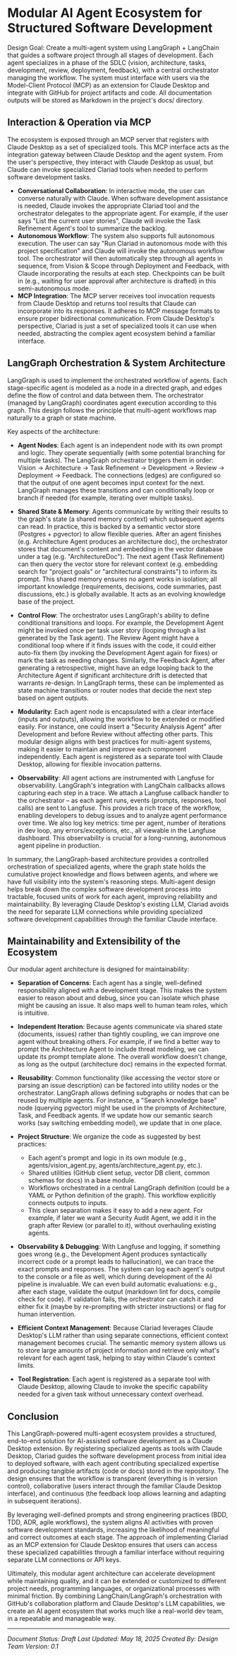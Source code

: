 # Modular AI Agent Ecosystem for Structured Software Development

Design Goal: Create a multi-agent system using LangGraph + LangChain that guides a software project through all stages of development. Each agent specializes in a phase of the SDLC (vision, architecture, tasks, development, review, deployment, feedback), with a central orchestrator managing the workflow. The system must interface with users via the Model-Client Protocol (MCP) as an extension for Claude Desktop and integrate with GitHub for project artifacts and code. All documentation outputs will be stored as Markdown in the project's docs/ directory.

## Interaction & Operation via MCP

The ecosystem is exposed through an MCP server that registers with Claude Desktop as a set of specialized tools. This MCP interface acts as the integration gateway between Claude Desktop and the agent system. From the user's perspective, they interact with Claude Desktop as usual, but Claude can invoke specialized Clariad tools when needed to perform software development tasks.

- **Conversational Collaboration**: In interactive mode, the user can converse naturally with Claude. When software development assistance is needed, Claude invokes the appropriate Clariad tool and the orchestrator delegates to the appropriate agent. For example, if the user says "List the current user stories", Claude will invoke the Task Refinement Agent's tool to summarize the backlog.
- **Autonomous Workflow**: The system also supports full autonomous execution. The user can say "Run Clariad in autonomous mode with this project specification" and Claude will invoke the autonomous workflow tool. The orchestrator will then automatically step through all agents in sequence, from Vision & Scope through Deployment and Feedback, with Claude incorporating the results at each step. Checkpoints can be built in (e.g., waiting for user approval after architecture is drafted) in this semi-autonomous mode.
- **MCP Integration**: The MCP server receives tool invocation requests from Claude Desktop and returns tool results that Claude can incorporate into its responses. It adheres to MCP message formats to ensure proper bidirectional communication. From Claude Desktop's perspective, Clariad is just a set of specialized tools it can use when needed, abstracting the complex agent ecosystem behind a familiar interface.

## LangGraph Orchestration & System Architecture

LangGraph is used to implement the orchestrated workflow of agents. Each stage-specific agent is modeled as a node in a directed graph, and edges define the flow of control and data between them. The orchestrator (managed by LangGraph) coordinates agent execution according to this graph. This design follows the principle that multi-agent workflows map naturally to a graph or state machine.

Key aspects of the architecture:

- **Agent Nodes**: Each agent is an independent node with its own prompt and logic. They operate sequentially (with some potential branching for multiple tasks). The LangGraph orchestrator triggers them in order: Vision → Architecture → Task Refinement → Development → Review → Deployment → Feedback. The connections (edges) are configured so that the output of one agent becomes input context for the next. LangGraph manages these transitions and can conditionally loop or branch if needed (for example, iterating over multiple tasks).

- **Shared State & Memory**: Agents communicate by writing their results to the graph's state (a shared memory context) which subsequent agents can read. In practice, this is backed by a semantic vector store (Postgres + pgvector) to allow flexible queries. After an agent finishes (e.g. Architecture Agent produces an architecture doc), the orchestrator stores that document's content and embedding in the vector database under a tag (e.g. "ArchitectureDoc"). The next agent (Task Refinement) can then query the vector store for relevant context (e.g. embedding search for "project goals" or "architectural constraints") to inform its prompt. This shared memory ensures no agent works in isolation; all important knowledge (requirements, decisions, code summaries, past discussions, etc.) is globally available. It acts as an evolving knowledge base of the project.

- **Control Flow**: The orchestrator uses LangGraph's ability to define conditional transitions and loops. For example, the Development Agent might be invoked once per task user story (looping through a list generated by the Task agent). The Review Agent might have a conditional loop where if it finds issues with the code, it could either auto-fix them (by invoking the Development Agent again for fixes) or mark the task as needing changes. Similarly, the Feedback Agent, after generating a retrospective, might have an edge looping back to the Architecture Agent if significant architecture drift is detected that warrants re-design. In LangGraph terms, these can be implemented as state machine transitions or router nodes that decide the next step based on agent outputs.

- **Modularity**: Each agent node is encapsulated with a clear interface (inputs and outputs), allowing the workflow to be extended or modified easily. For instance, one could insert a "Security Analysis Agent" after Development and before Review without affecting other parts. This modular design aligns with best practices for multi-agent systems, making it easier to maintain and improve each component independently. Each agent is registered as a separate tool with Claude Desktop, allowing for flexible invocation patterns.

- **Observability**: All agent actions are instrumented with Langfuse for observability. LangGraph's integration with LangChain callbacks allows capturing each step in a trace. We attach a Langfuse callback handler to the orchestrator – as each agent runs, events (prompts, responses, tool calls) are sent to Langfuse. This provides a rich trace of the workflow, enabling developers to debug issues and to analyze agent performance over time. We also log key metrics: time per agent, number of iterations in dev loop, any errors/exceptions, etc., all viewable in the Langfuse dashboard. This observability is crucial for a long-running, autonomous agent pipeline in production.

In summary, the LangGraph-based architecture provides a controlled orchestration of specialized agents, where the graph state holds the cumulative project knowledge and flows between agents, and where we have full visibility into the system's reasoning steps. Multi-agent design helps break down the complex software development process into tractable, focused units of work for each agent, improving reliability and maintainability. By leveraging Claude Desktop's existing LLM, Clariad avoids the need for separate LLM connections while providing specialized software development capabilities through the familiar Claude interface.

## Maintainability and Extensibility of the Ecosystem

Our modular agent architecture is designed for maintainability:

- **Separation of Concerns**: Each agent has a single, well-defined responsibility aligned with a development stage. This makes the system easier to reason about and debug, since you can isolate which phase might be causing an issue. It also maps well to human team roles, which is intuitive.

- **Independent Iteration**: Because agents communicate via shared state (documents, issues) rather than tightly coupling, we can improve one agent without breaking others. For example, if we find a better way to prompt the Architecture Agent to include threat modeling, we can update its prompt template alone. The overall workflow doesn't change, as long as the output (architecture doc) remains in the expected format.

- **Reusability**: Common functionality (like accessing the vector store or parsing an issue description) can be factored into utility nodes or the orchestrator. LangGraph allows defining subgraphs or nodes that can be reused by multiple agents. For instance, a "Search knowledge base" node (querying pgvector) might be used in the prompts of Architecture, Task, and Feedback agents. If we update how our semantic search works (say switching embedding model), we update that in one place.

- **Project Structure**: We organize the code as suggested by best practices:
  - Each agent's prompt and logic in its own module (e.g., agents/vision_agent.py, agents/architecture_agent.py, etc.).
  - Shared utilities (GitHub client setup, vector DB client, common schemas for docs) in a base module.
  - Workflows orchestrated in a central LangGraph definition (could be a YAML or Python definition of the graph). This workflow explicitly connects outputs to inputs.
  - This clean separation makes it easy to add a new agent. For example, if later we want a Security Audit Agent, we add it in the graph after Review (or parallel to it), without overhauling existing agents.

- **Observability & Debugging**: With Langfuse and logging, if something goes wrong (e.g., the Development Agent produces syntactically incorrect code or a prompt leads to hallucination), we can trace the exact prompts and responses. The system can log each agent's output to the console or a file as well, which during development of the AI pipeline is invaluable. We can even build automatic evaluations: e.g., after each stage, validate the output (markdown lint for docs, compile check for code). If validation fails, the orchestrator can catch it and either fix it (maybe by re-prompting with stricter instructions) or flag for human intervention.

- **Efficient Context Management**: Because Clariad leverages Claude Desktop's LLM rather than using separate connections, efficient context management becomes crucial. The semantic memory system allows us to store large amounts of project information and retrieve only what's relevant for each agent task, helping to stay within Claude's context limits.

- **Tool Registration**: Each agent is registered as a separate tool with Claude Desktop, allowing Claude to invoke the specific capability needed for a given task without unnecessary context overhead.

## Conclusion

This LangGraph-powered multi-agent ecosystem provides a structured, end-to-end solution for AI-assisted software development as a Claude Desktop extension. By registering specialized agents as tools with Claude Desktop, Clariad guides the software development process from initial idea to deployed software, with each agent contributing specialized expertise and producing tangible artifacts (code or docs) stored in the repository. The design ensures that the workflow is transparent (everything is in version control), collaborative (users interact through the familiar Claude Desktop interface), and continuous (the feedback loop allows learning and adapting in subsequent iterations).

By leveraging well-defined prompts and strong engineering practices (BDD, TDD, ADR, agile workflows), the system aligns AI activities with proven software development standards, increasing the likelihood of meaningful and correct outcomes at each stage. The approach of implementing Clariad as an MCP extension for Claude Desktop ensures that users can access these specialized capabilities through a familiar interface without requiring separate LLM connections or API keys.

Ultimately, this modular agent architecture can accelerate development while maintaining quality, and it can be extended or customized to different project needs, programming languages, or organizational processes with minimal friction. By combining LangChain/LangGraph's orchestration with GitHub's collaboration platform and Claude Desktop's LLM capabilities, we create an AI agent ecosystem that works much like a real-world dev team, in a repeatable and manageable way.

---

*Document Status: Draft*
*Last Updated: May 18, 2025*
*Created By: Design Team*
*Version: 0.1*

